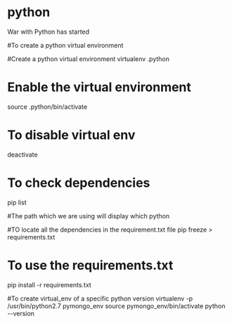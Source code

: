 # python
War with Python has started

#To create a python virtual environment

#Create a python virtual environment
virtualenv .python
# Enable the virtual environment
source .python/bin/activate

# To disable virtual env
deactivate

# To check dependencies
pip list

#The path which we are using will display
which python

#TO locate all the dependencies in the requirement.txt file
pip freeze > requirements.txt

# To use the requirements.txt
pip install -r requirements.txt

#To create virtual_env of a specific python version
virtualenv -p /usr/bin/python2.7 pymongo_env
source pymongo_env/bin/activate
python --version

